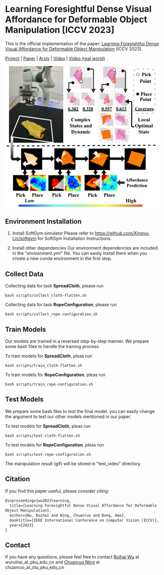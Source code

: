 # Learning Foresightful Dense Visual Affordance for Deformable Object Manipulation [ICCV 2023]
This is the official implementation of the paper: [Learning Foresightful Dense Visual Affordance 
for Deformable Object Manipulation](https://hyperplane-lab.github.io/DeformableAffordance/) (ICCV 2023).

[Project](https://hyperplane-lab.github.io/DeformableAffordance/) | [Paper](https://arxiv.org/pdf/2303.11057.pdf) | [Arxiv](https://arxiv.org/pdf/2303.11057.pdf) | [Video](https://youtu.be/DiZ9aXjK_PU) | [Video (real world)](https://youtu.be/aYneBzwhOGs)

![teaser.png](teaser.png)

## Environment Installation
1. Install SoftGym simulator
Please refer to https://github.com/Xingyu-Lin/softgym for SoftGym Installation Instructions.

2. Install other dependencies
Our environment dependencies are included in the "environment.yml" file. You can easily install them when you create a 
new conda environment in the first step.

## Collect Data
Collecting data for task **SpreadCloth**, please run 
```
bash scripts/collect_cloth-flatten.sh
```
Collecting data for task **RopeConfiguration**, please run 
```
bash scripts/collect_rope-configuration.sh
```
## Train Models
Our models are trained in a reversed step-by-step manner. We prepare some bash files to handle the training process.

To train models for **SpreadCloth**, pleas run
```
bash scripts/train_cloth-flatten.sh
```

To train models for **RopeConfiguration**, pleas run
```
bash scripts/train_rope-configuration.sh
```
## Test Models
We prepare some bash files to test the final model. you can easily change the argument to test our other models mentioned in our paper.

To test models for **SpreadCloth**, pleas run
```
bash scripts/test-cloth-flatten.sh
```

To test models for **RopeConfiguration**, pleas run
```
bash scripts/test-rope-configuration.sh
```

The manipulation result (gif) will be stored in "test_video" directory.

## Citation
If you find this paper useful, please consider citing:
```
@inproceedings{wu2023learning,
  title={Learning Foresightful Dense Visual Affordance for Deformable Object Manipulation},
  author={Wu, Ruihai and Ning, Chuanruo and Dong, Hao},
  booktitle={IEEE International Conference on Computer Vision (ICCV)},
  year={2023}
}
```

## Contact
If you have any questions, please feel free to contact [Ruihai Wu](https://warshallrho.github.io/) at wuruihai_at_pku_edu_cn and [Chuanruo Ning](https://tritiumr.github.io/) at chuanruo_at_stu_pku_edu_cn
